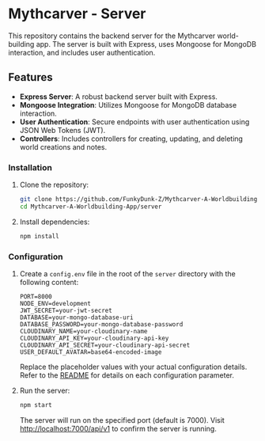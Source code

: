 # Mythcarver - Server

This repository contains the backend server for the Mythcarver world-building app. The server is built with Express, uses Mongoose for MongoDB interaction, and includes user authentication.

## Features

- **Express Server**: A robust backend server built with Express.
- **Mongoose Integration**: Utilizes Mongoose for MongoDB database interaction.
- **User Authentication**: Secure endpoints with user authentication using JSON Web Tokens (JWT).
- **Controllers**: Includes controllers for creating, updating, and deleting world creations and notes.

### Installation

1. Clone the repository:

   ```bash
   git clone https://github.com/FunkyDunk-Z/Mythcarver-A-Worldbuilding-App
   cd Mythcarver-A-Worldbuilding-App/server
   ```

2. Install dependencies:

   ```bash
   npm install
   ```

### Configuration

1. Create a `config.env` file in the root of the `server` directory with the following content:

   ```env
   PORT=8000
   NODE_ENV=development
   JWT_SECRET=your-jwt-secret
   DATABASE=your-mongo-database-uri
   DATABASE_PASSWORD=your-mongo-database-password
   CLOUDINARY_NAME=your-cloudinary-name
   CLOUDINARY_API_KEY=your-cloudinary-api-key
   CLOUDINARY_API_SECRET=your-cloudinary-api-secret
   USER_DEFAULT_AVATAR=base64-encoded-image
   ```

   Replace the placeholder values with your actual configuration details. Refer to the [README](../README.md) for details on each configuration parameter.

2. Run the server:

   ```bash
   npm start
   ```

   The server will run on the specified port (default is 7000). Visit [http://localhost:7000/api/v1](http://localhost:7000/api/v1) to confirm the server is running.
